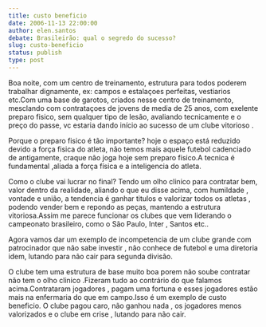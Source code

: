 ```yaml
---
title: custo beneficio
date: 2006-11-13 22:00:00
author: elen.santos
debate: Brasileirão: qual o segredo do sucesso?
slug: custo-beneficio
status: publish 
type: post
---
```


Boa noite, com um centro de treinamento, estrutura para todos poderem trabalhar dignamente, ex: campos e estalaçoes perfeitas, vestiarios etc.Com uma base de garotos, criados nesse centro de treinamento, mesclando com contrataçoes de jovens de media de 25 anos, com exelente preparo fisico, sem qualquer tipo de lesão, avaliando tecnicamente e o preço do passe, vc estaria dando início ao sucesso de um clube vitorioso .  

Porque o preparo fisico é tão importante? hoje o espaço está reduzido devido a força fisica do atleta, não temos mais aquele futebol cadenciado de antigamente, craque não joga hoje sem preparo fisico.A tecnica é fundamental ,aliada a força física e a inteligencia do atleta.  

Como o clube vai lucrar no final? Tendo um olho clinico para contratar bem, valor dentro da realidade, aliando o que eu disse acima, com humildade , vontade e união, a tendencia é ganhar titulos e valorizar todos os atletas , podendo vender bem e repondo as peças, mantendo a estrutura vitoriosa.Assim me parece funcionar os clubes que vem liderando o campeonato brasileiro, como o São Paulo, Inter , Santos etc..  

Agora vamos dar um exemplo de incompetencia de um clube grande com patrocinador que não sabe investir , não conhece de futebol e uma diretoria idem, lutando para não cair para segunda divisão.  

O clube tem uma estrutura de base muito boa porem não soube contratar não tem o olho clinico .Fizeram tudo ao contrário do que falamos acima.Contrataram jogadores , pagam uma fortuna e esses jogadores estão mais na enfermaria do que em campo.Isso é um exemplo de custo beneficio. O clube pagou caro, não ganhou nada , os jogadores menos valorizados e o clube em crise , lutando para não cair.  

  

